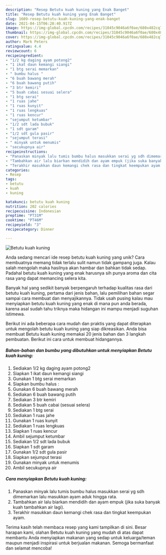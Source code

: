 ```yaml
---
description: "Resep Betutu kuah kuning yang Enak Banget"
title: "Resep Betutu kuah kuning yang Enak Banget"
slug: 1609-resep-betutu-kuah-kuning-yang-enak-banget
date: 2021-04-15T06:28:40.917Z
image: https://img-global.cpcdn.com/recipes/31045c9046a6f0ae/680x482cq70/betutu-kuah-kuning-foto-resep-utama.jpg
thumbnail: https://img-global.cpcdn.com/recipes/31045c9046a6f0ae/680x482cq70/betutu-kuah-kuning-foto-resep-utama.jpg
cover: https://img-global.cpcdn.com/recipes/31045c9046a6f0ae/680x482cq70/betutu-kuah-kuning-foto-resep-utama.jpg
author: Mark Peters
ratingvalue: 4.4
reviewcount: 6
recipeingredient:
- "1/2 kg daging ayam potong2"
- "1 ikat daun kemangi siangi"
- "1 btg serai memarkan"
- " bumbu halus "
- "6 buah bawang merah"
- "6 buah bawang putih"
- "3 btr kemiri"
- "5 buah cabai sesuai selera"
- "1 btg serai"
- "1 ruas jahe"
- "1 ruas kunyit"
- "1 ruas lengkuas"
- "1 ruas kencur"
- "sejumput ketumbar"
- "1/2 sdt lada bubuk"
- "1 sdt garam"
- "1/2 sdt gula pasir"
- "sejumput terasi"
- " minyak untuk menumis"
- "secukupnya air"
recipeinstructions:
- "Panaskan minyak lalu tumis bumbu halus masukkan serai yg sdh dimemarkan lalu masukkan ayam aduk hingga rata."
- "Tambahkan air lalu biarkan mendidih dan ayam empuk (jika suka banyak kuah tambahkan air lagi)."
- "Terakhir masukkan daun kemangi chek rasa dan tingkat keempukan ayam."
categories:
- Resep
tags:
- betutu
- kuah
- kuning

katakunci: betutu kuah kuning 
nutrition: 202 calories
recipecuisine: Indonesian
preptime: "PT31M"
cooktime: "PT46M"
recipeyield: "3"
recipecategory: Dinner

---
```



![Betutu kuah kuning](https://img-global.cpcdn.com/recipes/31045c9046a6f0ae/680x482cq70/betutu-kuah-kuning-foto-resep-utama.jpg)

Anda sedang mencari ide resep betutu kuah kuning yang unik? Cara membuatnya memang tidak terlalu sulit namun tidak gampang juga. Kalau salah mengolah maka hasilnya akan hambar dan bahkan tidak sedap. Padahal betutu kuah kuning yang enak harusnya sih punya aroma dan cita rasa yang dapat memancing selera kita.



Banyak hal yang sedikit banyak berpengaruh terhadap kualitas rasa dari betutu kuah kuning, pertama dari jenis bahan, lalu pemilihan bahan segar sampai cara membuat dan menyajikannya. Tidak usah pusing kalau mau menyiapkan betutu kuah kuning yang enak di mana pun anda berada, karena asal sudah tahu triknya maka hidangan ini mampu menjadi suguhan istimewa.


Berikut ini ada beberapa cara mudah dan praktis yang dapat diterapkan untuk mengolah betutu kuah kuning yang siap dikreasikan. Anda bisa membuat Betutu kuah kuning memakai 20 jenis bahan dan 3 langkah pembuatan. Berikut ini cara untuk membuat hidangannya.

<!--inarticleads1-->

##### Bahan-bahan dan bumbu yang dibutuhkan untuk menyiapkan Betutu kuah kuning:

1. Sediakan 1/2 kg daging ayam potong2
1. Siapkan 1 ikat daun kemangi siangi
1. Gunakan 1 btg serai memarkan
1. Siapkan  bumbu halus :
1. Gunakan 6 buah bawang merah
1. Sediakan 6 buah bawang putih
1. Sediakan 3 btr kemiri
1. Sediakan 5 buah cabai (sesuai selera)
1. Sediakan 1 btg serai
1. Sediakan 1 ruas jahe
1. Gunakan 1 ruas kunyit
1. Sediakan 1 ruas lengkuas
1. Siapkan 1 ruas kencur
1. Ambil sejumput ketumbar
1. Sediakan 1/2 sdt lada bubuk
1. Siapkan 1 sdt garam
1. Gunakan 1/2 sdt gula pasir
1. Siapkan sejumput terasi
1. Gunakan  minyak untuk menumis
1. Ambil secukupnya air




<!--inarticleads2-->

##### Cara menyiapkan Betutu kuah kuning:

1. Panaskan minyak lalu tumis bumbu halus masukkan serai yg sdh dimemarkan lalu masukkan ayam aduk hingga rata.
1. Tambahkan air lalu biarkan mendidih dan ayam empuk (jika suka banyak kuah tambahkan air lagi).
1. Terakhir masukkan daun kemangi chek rasa dan tingkat keempukan ayam.




Terima kasih telah membaca resep yang kami tampilkan di sini. Besar harapan kami, olahan Betutu kuah kuning yang mudah di atas dapat membantu Anda menyiapkan makanan yang sedap untuk keluarga/teman maupun menjadi inspirasi untuk berjualan makanan. Semoga bermanfaat dan selamat mencoba!
